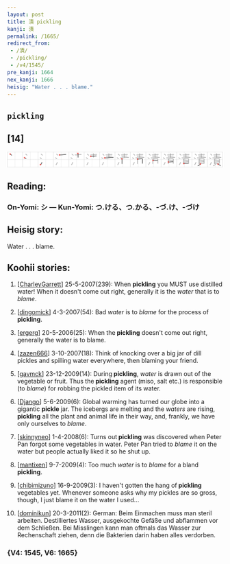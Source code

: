 ```yaml
---
layout: post
title: 漬 pickling
kanji: 漬
permalink: /1665/
redirect_from:
 - /漬/
 - /pickling/
 - /v4/1545/
pre_kanji: 1664
nex_kanji: 1666
heisig: "Water . . . blame."
---
```


## `pickling`

## [14]

<div class="stroke"><img src="../images/E6BCAC.png" /></div>

## Reading:

### On-Yomi: シ &mdash; Kun-Yomi: つ.ける、つ.かる、-づ.け、-づけ

## Heisig story:

Water . . . blame.

## Koohii stories:

1) [<a href="http://kanji.koohii.com/profile/CharleyGarrett">CharleyGarrett</a>] 25-5-2007(239): When <strong>pickling</strong> you MUST use distilled water! When it doesn&#039;t come out right, generally it is the <em>water</em> that is to <em>blame</em>.

2) [<a href="http://kanji.koohii.com/profile/dingomick">dingomick</a>] 4-3-2007(54): Bad <em>water</em> is to <em>blame</em> for the process of <strong>pickling</strong>.

3) [<a href="http://kanji.koohii.com/profile/ergerg">ergerg</a>] 20-5-2006(25): When the<strong> pickling</strong> doesn&#039;t come out right, generally the water is to blame.

4) [<a href="http://kanji.koohii.com/profile/zazen666">zazen666</a>] 3-10-2007(18): Think of knocking over a big jar of dill pickles and spilling water everywhere, then blaming your friend.

5) [<a href="http://kanji.koohii.com/profile/gavmck">gavmck</a>] 23-12-2009(14): During<strong> pickling</strong>, <em>water</em> is drawn out of the vegetable or fruit. Thus the<strong> pickling</strong> agent (miso, salt etc.) is responsible (to <em>blame</em>) for robbing the pickled item of its water.

6) [<a href="http://kanji.koohii.com/profile/Django">Django</a>] 5-6-2009(6): Global warming has turned our globe into a gigantic <strong>pickle</strong> jar. The icebergs are melting and the <em>waters</em> are rising,<strong> pickling</strong> all the plant and animal life in their way, and, frankly, we have only ourselves to <em>blame</em>.

7) [<a href="http://kanji.koohii.com/profile/skinnyneo">skinnyneo</a>] 1-4-2008(6): Turns out<strong> pickling</strong> was discovered when Peter Pan forgot some vegetables in water. Peter Pan tried to <em>blame</em> it on the water but people actually liked it so he shut up.

8) [<a href="http://kanji.koohii.com/profile/mantixen">mantixen</a>] 9-7-2009(4): Too much <em>water</em> is to <em>blame</em> for a bland<strong> pickling</strong>.

9) [<a href="http://kanji.koohii.com/profile/chibimizuno">chibimizuno</a>] 16-9-2009(3): I haven&#039;t gotten the hang of<strong> pickling</strong> vegetables yet. Whenever someone asks why my pickles are so gross, though, I just blame it on the water I used...

10) [<a href="http://kanji.koohii.com/profile/dominikun">dominikun</a>] 20-3-2011(2): German: Beim Einmachen muss man steril arbeiten. Destilliertes Wasser, ausgekochte Gefäße und abflammen vor dem Schließen. Bei Misslingen kann man oftmals das Wasser zur Rechenschaft ziehen, denn die Bakterien darin haben alles verdorben.

### {V4: 1545, V6: 1665}
